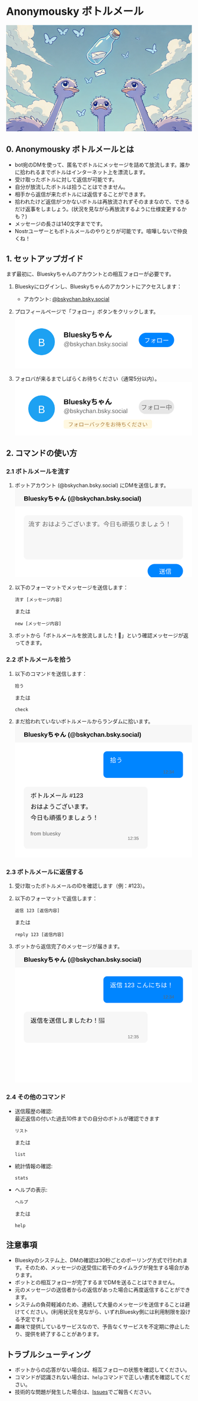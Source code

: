 # Anonymousky ボトルメール

<img src="images/header.webp" width="640" />

## 0. Anonymousky ボトルメールとは

- bot宛のDMを使って、匿名でボトルにメッセージを詰めて放流します。誰かに拾われるまでボトルはインターネット上を漂流します。
- 受け取ったボトルに対して返信が可能です。
- 自分が放流したボトルは拾うことはできません。
- 相手から返信が来たボトルには返信することができます。
- 拾われたけど返信がつかないボトルは再放流されずそのままなので、できるだけ返事をしましょう。(状況を見ながら再放流するように仕様変更するかも？)
- メッセージの長さは140文字までです。
- Nostrユーザーともボトルメールのやりとりが可能です。喧嘩しないで仲良くね！

## 1. セットアップガイド

まず最初に、Blueskyちゃんのアカウントとの相互フォローが必要です。

1. Blueskyにログインし、Blueskyちゃんのアカウントにアクセスします：
   - アカウント: [@bskychan.bsky.social](https://bsky.app/profile/bskychan.bsky.social)

2. プロフィールページで「フォロー」ボタンをクリックします。<br/>
   ![フォローボタン](./images/follow-button.svg)

3. フォロバが来るまでしばらくお待ちください（通常5分以内）。<br/>
   ![フォロバ待ち](./images/follow-back.svg)

## 2. コマンドの使い方

### 2.1 ボトルメールを流す

1. ボットアカウント (@bskychan.bsky.social) にDMを送信します。<br/>
   ![DMを開く](./images/dm-send.svg)

2. 以下のフォーマットでメッセージを送信します：
   ```
   流す [メッセージ内容]
   ```
   または
   ```
   new [メッセージ内容]
   ```

3. ボットから「ボトルメールを放流しました！🌊」という確認メッセージが返ってきます。

### 2.2 ボトルメールを拾う

1. 以下のコマンドを送信します：
   ```
   拾う
   ```
   または
   ```
   check
   ```

2. まだ拾われていないボトルメールからランダムに拾います。<br/>
   ![メッセージを拾う](./images/command-example.svg)

### 2.3 ボトルメールに返信する

1. 受け取ったボトルメールのIDを確認します（例：#123）。

2. 以下のフォーマットで返信します：
   ```
   返信 123 [返信内容]
   ```
   または
   ```
   reply 123 [返信内容]
   ```

3. ボットから返信完了のメッセージが届きます。<br/>
   ![返信](./images/command-reply.svg)

### 2.4 その他のコマンド

- 送信履歴の確認:<br/>
最近返信の付いた過去10件までの自分のボトルが確認できます
  ```
  リスト
  ```
  または
  ```
  list
  ```

- 統計情報の確認:
  ```
  stats
  ```

- ヘルプの表示:
  ```
  ヘルプ
  ```
  または
  ```
  help
  ```

## 注意事項

- Blueskyのシステム上、DMの確認は30秒ごとのポーリング方式で行われます。そのため、メッセージの送受信に若干のタイムラグが発生する場合があります。
- ボットとの相互フォローが完了するまでDMを送ることはできません。
- 元のメッセージの送信者からの返信があった場合に再度返信することができます。
- システムの負荷軽減のため、連続して大量のメッセージを送信することは避けてください。(利用状況を見ながら、いずれBluesky側には利用制限を設ける予定です。)
- 趣味で提供しているサービスなので、予告なくサービスを不定期に停止したり、提供を終了することがあります。

## トラブルシューティング

- ボットからの応答がない場合は、相互フォローの状態を確認してください。
- コマンドが認識されない場合は、`help`コマンドで正しい書式を確認してください。
- 技術的な問題が発生した場合は、[Issues](https://github.com/kojira/BottleMessenger/issues)でご報告ください。